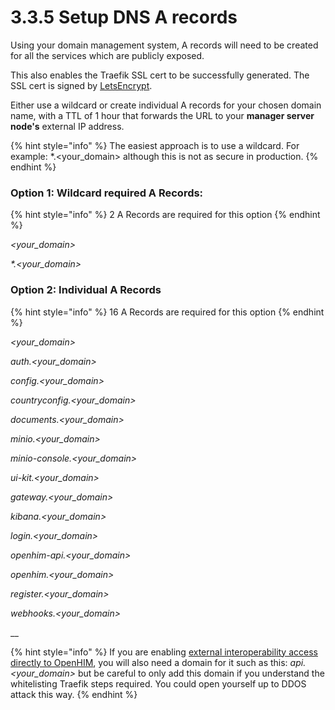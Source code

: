 # 3.3.5 Setup DNS A records

Using your domain management system, A records will need to be created for all the services which are publicly exposed.

This also enables the Traefik SSL cert to be successfully generated. The SSL cert is signed by [LetsEncrypt](https://letsencrypt.org/).

Either use a wildcard or create individual A records for your chosen domain name, with a TTL of 1 hour that forwards the URL to your **manager server node's** external IP address.

{% hint style="info" %}
The easiest approach is to use a wildcard.  For example: \*.\<your\_domain> although this is not as secure in production.
{% endhint %}

### Option 1: Wildcard required A Records:

{% hint style="info" %}
2 A Records are required for this option
{% endhint %}

_\<your\_domain>_&#x20;

_\*.\<your\_domain>_&#x20;

### Option 2: Individual A Records

{% hint style="info" %}
16 A Records are required for this option
{% endhint %}

_\<your\_domain>_&#x20;

_auth.\<your\_domain>_&#x20;

_config.\<your\_domain>_&#x20;

_countryconfig.\<your\_domain>_&#x20;

_documents.\<your\_domain>_

_minio.\<your\_domain>_

_minio-console.\<your\_domain>_

_ui-kit.\<your\_domain>_

_gateway.\<your\_domain>_&#x20;

_kibana.\<your\_domain>_&#x20;

_login.\<your\_domain>_&#x20;

_openhim-api.\<your\_domain>_&#x20;

_openhim.\<your\_domain>_&#x20;

_register.\<your\_domain>_&#x20;

_webhooks.\<your\_domain>_

__

{% hint style="info" %}
If you are enabling [external interoperability access directly to OpenHIM](../../../technology/interoperability/other-ways-to-interoperate.md), you will also need a domain for it such as this: _api.\<your\_domain>_ but be careful to only add this domain if you understand the whitelisting Traefik steps required.  You could open yourself up to DDOS attack this way.
{% endhint %}
